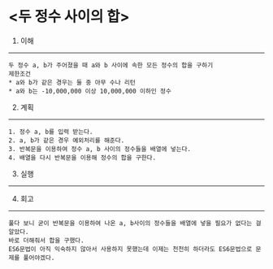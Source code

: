 # <두 정수 사이의 합> 

1. 이해

---

    두 정수 a, b가 주어졌을 때 a와 b 사이에 속한 모든 정수의 합을 구하기
    제한조건
    * a와 b가 같은 경우는 둘 중 아무 수나 리턴
    * a와 b는 -10,000,000 이상 10,000,000 이하인 정수

2. 계획

---

    1. 정수 a, b를 입력 받는다.
    2. a, b가 같은 경우 예외처리를 해준다.
    3. 반복문을 이용하여 정수 a, b 사이의 정수들을 배열에 넣는다.
    4. 배열을 다시 반복문을 이용해 정수의 합을 구한다.

3. 실행

---

4. 회고

---

    풀다 보니 굳이 반복문을 이용하여 나온 a, b사이의 정수들을 배열에 넣을 필요가 없다는 걸 알았다.
    바로 더해줘서 합을 구했다.
    ES6문법이 아직 익숙하지 않아서 사용하지 못했는데 이제는 천천히 하더라도 ES6문법으로 문제를 풀어야겠다.
